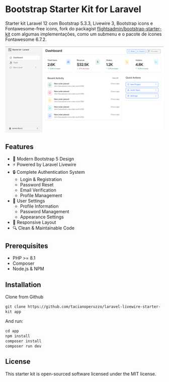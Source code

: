 # Bootstrap Starter Kit for Laravel

Starter kit Laravel 12 com Bootstrap 5.3.3, Livewire 3, Bootstrap icons e Fontawesome-free icons, fork do packagist [flightsadmin/bootstrap-starter-kit](https://packagist.org/packages/laravel/vue-starter-kit) com algumas implementações, como um submenu e o pacote de ícones Fontawesome 6.7.2.

![starterkit-screenshot.png](https://github.com/tacianoperuzzo/laravel-livewire-starter-kit/blob/main/starterkit-screenshot.png)

## Features

- 🎨 Modern Bootstrap 5 Design
- ⚡ Powered by Laravel Livewire
- 🔒 Complete Authentication System
  - Login & Registration
  - Password Reset
  - Email Verification
  - Profile Management
- 🎯 User Settings
  - Profile Information
  - Password Management
  - Appearance Settings
- 📱 Responsive Layout
- 🔍 Clean & Maintainable Code

## Prerequisites

- PHP >= 8.1
- Composer
- Node.js & NPM

## Installation

Clone from Github
```
git clone https://github.com/tacianoperuzzo/laravel-livewire-starter-kit app
```
And run: 
```
cd app
npm install
composer install
composer run dev
```
## License

This starter kit is open-sourced software licensed under the MIT license.
